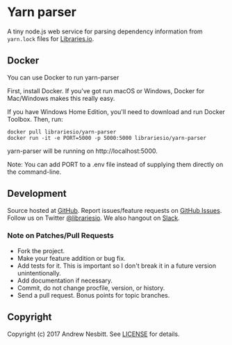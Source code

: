 # Yarn parser

A tiny node.js web service for parsing dependency information from `yarn.lock` files for [Libraries.io](https://libraries.io).

## Docker

You can use Docker to run yarn-parser

First, install Docker. If you've got run macOS or Windows, Docker for Mac/Windows makes this really easy.

If you have Windows Home Edition, you'll need to download and run Docker Toolbox.
Then, run:

    docker pull librariesio/yarn-parser
    docker run -it -e PORT=5000 -p 5000:5000 librariesio/yarn-parser

yarn-parser will be running on http://localhost:5000.

Note: You can add PORT to a .env file instead of supplying them directly on the command-line.

## Development

Source hosted at [GitHub](http://github.com/librariesio/yarn-parser).
Report issues/feature requests on [GitHub Issues](http://github.com/librariesio/yarn-parser/issues). Follow us on Twitter [@librariesio](https://twitter.com/librariesio). We also hangout on [Slack](http://slack.libraries.io).

### Note on Patches/Pull Requests

 * Fork the project.
 * Make your feature addition or bug fix.
 * Add tests for it. This is important so I don't break it in a
   future version unintentionally.
 * Add documentation if necessary.
 * Commit, do not change procfile, version, or history.
 * Send a pull request. Bonus points for topic branches.

## Copyright

Copyright (c) 2017 Andrew Nesbitt. See [LICENSE](https://github.com/librariesio/yarn-parser/blob/master/LICENSE) for details.
